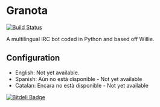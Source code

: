 # Granota

[![Build Status](https://travis-ci.org/Worldev/Granota.svg?branch=master)](https://travis-ci.org/Worldev/Granota)

A multilingual IRC bot coded in Python and based off Willie.

## Configuration

- English: Not yet available.
- Spanish: Aún no está disponible - Not yet available
- Catalan: Encara no està disponible - Not yet available


[![Bitdeli Badge](https://d2weczhvl823v0.cloudfront.net/Worldev/granota/trend.png)](https://bitdeli.com/free "Bitdeli Badge")


